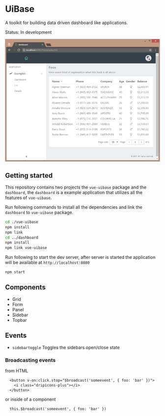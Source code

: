 # UiBase

A toolkit for building data driven dashboard like applications.

Status: In development

![alt text](./docs/screen1.png "Logo Title Text 1")


## Getting started

This repository contains two projects the `vue-uibase` package and the `dashboard`, the `dashboard` is a example application that utilizes all the features of `vue-uibase`. 

Run following commands to install all the dependencies and link the `dashboard` to `vue-uibase` package.

```bash
cd ./vue-uibase
npm install
npm link
cd ../dashboard
npm install 
npm link vue-uibase
```

Run following to start the dev server, after server is started the application will be available at `http://localhost:8080`

```bash
npm start
```

## Components

- Grid
- Form
- Panel
- Sidebar
- Topbar

## Events

- `sidebartoggle` Toggles the sidebars open/close state

### Broadcasting events

  from HTML
```
  <button v-on:click.stop="$broadcast('someevent', { foo: 'bar' })">
    <i class="dripicons-plus"></i>
  </button>
```
  or inside of a component
```
  this.$broadcast('someevent', { foo: 'bar' })
```
